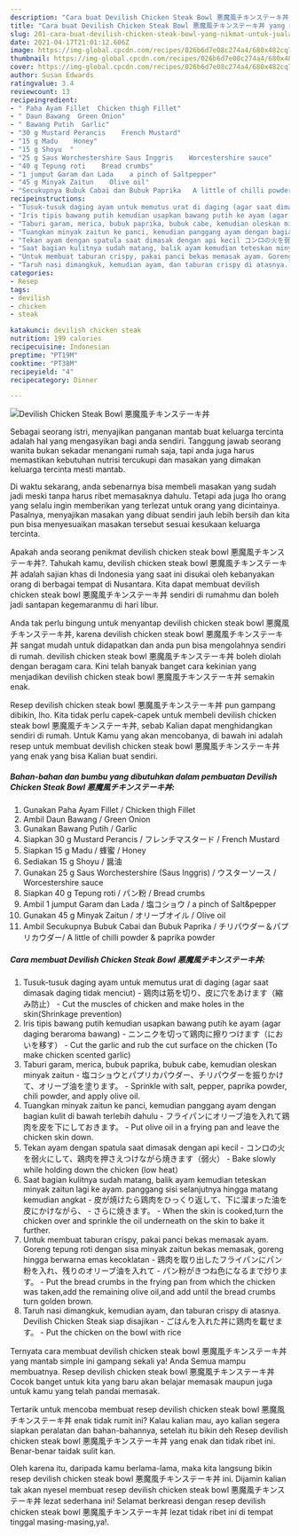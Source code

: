 ```yaml
---
description: "Cara buat Devilish Chicken Steak Bowl 悪魔風チキンステーキ丼 yang nikmat Untuk Jualan"
title: "Cara buat Devilish Chicken Steak Bowl 悪魔風チキンステーキ丼 yang nikmat Untuk Jualan"
slug: 201-cara-buat-devilish-chicken-steak-bowl-yang-nikmat-untuk-jualan
date: 2021-04-17T21:01:12.606Z
image: https://img-global.cpcdn.com/recipes/026b6d7e08c274a4/680x482cq70/devilish-chicken-steak-bowl-悪魔風チキンステーキ丼-foto-resep-utama.jpg
thumbnail: https://img-global.cpcdn.com/recipes/026b6d7e08c274a4/680x482cq70/devilish-chicken-steak-bowl-悪魔風チキンステーキ丼-foto-resep-utama.jpg
cover: https://img-global.cpcdn.com/recipes/026b6d7e08c274a4/680x482cq70/devilish-chicken-steak-bowl-悪魔風チキンステーキ丼-foto-resep-utama.jpg
author: Susan Edwards
ratingvalue: 3.4
reviewcount: 13
recipeingredient:
- " Paha Ayam Fillet  Chicken thigh Fillet"
- " Daun Bawang  Green Onion"
- " Bawang Putih  Garlic"
- "30 g Mustard Perancis    French Mustard"
- "15 g Madu    Honey"
- "15 g Shoyu  "
- "25 g Saus Worchestershire Saus Inggris    Worcestershire sauce"
- "40 g Tepung roti    Bread crumbs"
- "1 jumput Garam dan Lada    a pinch of Saltpepper"
- "45 g Minyak Zaitun    Olive oil"
- "Secukupnya Bubuk Cabai dan Bubuk Paprika   A little of chilli powder  paprika powder"
recipeinstructions:
- "Tusuk-tusuk daging ayam untuk memutus urat di daging (agar saat dimasak daging tidak menciut) 鶏肉は筋を切り、皮に穴をあけます（縮み防止） Cut the muscles of chicken and make holes in the skin(Shrinkage prevention)"
- "Iris tipis bawang putih kemudian usapkan bawang putih ke ayam (agar daging beraroma bawang) ニンニクを切って鶏肉に擦りつけます（においを移す） Cut the garlic and rub the cut surface on the chicken (To make chicken scented garlic)"
- "Taburi garam, merica, bubuk paprika, bubuk cabe, kemudian oleskan minyak zaitun 塩コショウとパプリカパウダー、チリパウダーを振りかけて、オリーブ油を塗ります。 Sprinkle with salt, pepper, paprika powder, chili powder, and apply olive oil."
- "Tuangkan minyak zaitun ke panci, kemudian panggang ayam dengan bagian kulit di bawah terlebih dahulu フライパンにオリーブ油を入れて鶏肉を皮を下にしておきます。 Put olive oil in a frying pan and leave the chicken skin down."
- "Tekan ayam dengan spatula saat dimasak dengan api kecil コンロの火を弱火にして、鶏肉を押さえつけながら焼きます（弱火） Bake slowly while holding down the chicken (low heat）"
- "Saat bagian kulitnya sudah matang, balik ayam kemudian teteskan minyak zaitun lagi ke ayam. panggang sisi selanjutnya hingga matang kemudian angkat 皮が焼けたら鶏肉をひっくり返して、下に溜まった油を皮にかけながら、 さらに焼きます。 When the skin is cooked,turn the chicken over and sprinkle the oil underneath on the skin to bake it further."
- "Untuk membuat taburan crispy, pakai panci bekas memasak ayam. Goreng tepung roti dengan sisa minyak zaitun bekas memasak, goreng hingga berwarna emas kecoklatan 鶏肉を取り出したフライパンにパン粉を入れ、残りのオリーブ油を入れて パン粉がきつね色になるまで炒ります。 Put the bread crumbs in the frying pan from which the chicken was taken,add the remaining olive oil,and add until the bread crumbs turn golden brown."
- "Taruh nasi dimangkuk, kemudian ayam, dan taburan crispy di atasnya. Devilish Chicken Steak siap disajikan ごはんを入れた丼に鶏肉を載せます。 Put the chicken on the bowl with rice"
categories:
- Resep
tags:
- devilish
- chicken
- steak

katakunci: devilish chicken steak 
nutrition: 199 calories
recipecuisine: Indonesian
preptime: "PT19M"
cooktime: "PT38M"
recipeyield: "4"
recipecategory: Dinner

---
```



![Devilish Chicken Steak Bowl 悪魔風チキンステーキ丼](https://img-global.cpcdn.com/recipes/026b6d7e08c274a4/680x482cq70/devilish-chicken-steak-bowl-悪魔風チキンステーキ丼-foto-resep-utama.jpg)

Sebagai seorang istri, menyajikan panganan mantab buat keluarga tercinta adalah hal yang mengasyikan bagi anda sendiri. Tanggung jawab seorang  wanita bukan sekadar menangani rumah saja, tapi anda juga harus memastikan kebutuhan nutrisi tercukupi dan masakan yang dimakan keluarga tercinta mesti mantab.

Di waktu  sekarang, anda sebenarnya bisa membeli masakan yang sudah jadi meski tanpa harus ribet memasaknya dahulu. Tetapi ada juga lho orang yang selalu ingin memberikan yang terlezat untuk orang yang dicintainya. Pasalnya, menyajikan masakan yang dibuat sendiri jauh lebih bersih dan kita pun bisa menyesuaikan masakan tersebut sesuai kesukaan keluarga tercinta. 



Apakah anda seorang penikmat devilish chicken steak bowl 悪魔風チキンステーキ丼?. Tahukah kamu, devilish chicken steak bowl 悪魔風チキンステーキ丼 adalah sajian khas di Indonesia yang saat ini disukai oleh kebanyakan orang di berbagai tempat di Nusantara. Kita dapat membuat devilish chicken steak bowl 悪魔風チキンステーキ丼 sendiri di rumahmu dan boleh jadi santapan kegemaranmu di hari libur.

Anda tak perlu bingung untuk menyantap devilish chicken steak bowl 悪魔風チキンステーキ丼, karena devilish chicken steak bowl 悪魔風チキンステーキ丼 sangat mudah untuk didapatkan dan anda pun bisa mengolahnya sendiri di rumah. devilish chicken steak bowl 悪魔風チキンステーキ丼 boleh diolah dengan beragam cara. Kini telah banyak banget cara kekinian yang menjadikan devilish chicken steak bowl 悪魔風チキンステーキ丼 semakin enak.

Resep devilish chicken steak bowl 悪魔風チキンステーキ丼 pun gampang dibikin, lho. Kita tidak perlu capek-capek untuk membeli devilish chicken steak bowl 悪魔風チキンステーキ丼, sebab Kalian dapat menghidangkan sendiri di rumah. Untuk Kamu yang akan mencobanya, di bawah ini adalah resep untuk membuat devilish chicken steak bowl 悪魔風チキンステーキ丼 yang enak yang bisa Kalian buat sendiri.

<!--inarticleads1-->

##### Bahan-bahan dan bumbu yang dibutuhkan dalam pembuatan Devilish Chicken Steak Bowl 悪魔風チキンステーキ丼:

1. Gunakan  Paha Ayam Fillet / Chicken thigh Fillet
1. Ambil  Daun Bawang / Green Onion
1. Gunakan  Bawang Putih / Garlic
1. Siapkan 30 g Mustard Perancis / フレンチマスタード / French Mustard
1. Siapkan 15 g Madu / 蜂蜜 / Honey
1. Sediakan 15 g Shoyu / 醤油
1. Gunakan 25 g Saus Worchestershire (Saus Inggris) / ウスターソース / Worcestershire sauce
1. Siapkan 40 g Tepung roti / パン粉 / Bread crumbs
1. Ambil 1 jumput Garam dan Lada / 塩コショウ / a pinch of Salt&amp;pepper
1. Gunakan 45 g Minyak Zaitun / オリーブオイル / Olive oil
1. Ambil Secukupnya Bubuk Cabai dan Bubuk Paprika / チリパウダー＆パプリカウダー/ A little of chilli powder &amp; paprika powder




<!--inarticleads2-->

##### Cara membuat Devilish Chicken Steak Bowl 悪魔風チキンステーキ丼:

1. Tusuk-tusuk daging ayam untuk memutus urat di daging (agar saat dimasak daging tidak menciut) - 鶏肉は筋を切り、皮に穴をあけます（縮み防止） - Cut the muscles of chicken and make holes in the skin(Shrinkage prevention)
1. Iris tipis bawang putih kemudian usapkan bawang putih ke ayam (agar daging beraroma bawang) - ニンニクを切って鶏肉に擦りつけます（においを移す） - Cut the garlic and rub the cut surface on the chicken (To make chicken scented garlic)
1. Taburi garam, merica, bubuk paprika, bubuk cabe, kemudian oleskan minyak zaitun - 塩コショウとパプリカパウダー、チリパウダーを振りかけて、オリーブ油を塗ります。 - Sprinkle with salt, pepper, paprika powder, chili powder, and apply olive oil.
1. Tuangkan minyak zaitun ke panci, kemudian panggang ayam dengan bagian kulit di bawah terlebih dahulu - フライパンにオリーブ油を入れて鶏肉を皮を下にしておきます。 - Put olive oil in a frying pan and leave the chicken skin down.
1. Tekan ayam dengan spatula saat dimasak dengan api kecil - コンロの火を弱火にして、鶏肉を押さえつけながら焼きます（弱火） - Bake slowly while holding down the chicken (low heat）
1. Saat bagian kulitnya sudah matang, balik ayam kemudian teteskan minyak zaitun lagi ke ayam. panggang sisi selanjutnya hingga matang kemudian angkat - 皮が焼けたら鶏肉をひっくり返して、下に溜まった油を皮にかけながら、 - さらに焼きます。 - When the skin is cooked,turn the chicken over and sprinkle the oil underneath on the skin to bake it further.
1. Untuk membuat taburan crispy, pakai panci bekas memasak ayam. Goreng tepung roti dengan sisa minyak zaitun bekas memasak, goreng hingga berwarna emas kecoklatan - 鶏肉を取り出したフライパンにパン粉を入れ、残りのオリーブ油を入れて - パン粉がきつね色になるまで炒ります。 - Put the bread crumbs in the frying pan from which the chicken was taken,add the remaining olive oil,and add until the bread crumbs turn golden brown.
1. Taruh nasi dimangkuk, kemudian ayam, dan taburan crispy di atasnya. Devilish Chicken Steak siap disajikan - ごはんを入れた丼に鶏肉を載せます。 - Put the chicken on the bowl with rice




Ternyata cara membuat devilish chicken steak bowl 悪魔風チキンステーキ丼 yang mantab simple ini gampang sekali ya! Anda Semua mampu membuatnya. Resep devilish chicken steak bowl 悪魔風チキンステーキ丼 Cocok banget untuk kita yang baru akan belajar memasak maupun juga untuk kamu yang telah pandai memasak.

Tertarik untuk mencoba membuat resep devilish chicken steak bowl 悪魔風チキンステーキ丼 enak tidak rumit ini? Kalau kalian mau, ayo kalian segera siapkan peralatan dan bahan-bahannya, setelah itu bikin deh Resep devilish chicken steak bowl 悪魔風チキンステーキ丼 yang enak dan tidak ribet ini. Benar-benar taidak sulit kan. 

Oleh karena itu, daripada kamu berlama-lama, maka kita langsung bikin resep devilish chicken steak bowl 悪魔風チキンステーキ丼 ini. Dijamin kalian tak akan nyesel membuat resep devilish chicken steak bowl 悪魔風チキンステーキ丼 lezat sederhana ini! Selamat berkreasi dengan resep devilish chicken steak bowl 悪魔風チキンステーキ丼 lezat tidak ribet ini di tempat tinggal masing-masing,ya!.

